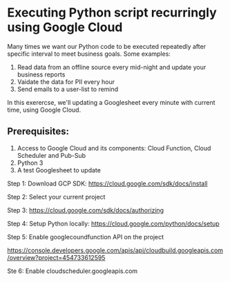 # Executing Python script recurringly using Google Cloud

Many times we want our Python code to be executed repeatedly after specific interval to meet business goals. Some examples:
1. Read data from an offline source every mid-night and update your business reports
2. Vaidate the data for PII every hour
3. Send emails to a user-list to remind

In this exerercse, we'll updating a Googlesheet every minute with current time, using Google Cloud.

## Prerequisites:
1. Access to Google Cloud and its components: Cloud Function, Cloud Scheduler and Pub-Sub
2. Python 3
3. A test Googlesheet to update



Step 1: Download GCP SDK: https://cloud.google.com/sdk/docs/install 

Step 2: Select your current project

Step 3: https://cloud.google.com/sdk/docs/authorizing

Step 4: Setup Python locally: https://cloud.google.com/python/docs/setup

Step 5: Enable googlecoundfunction API on the project

https://console.developers.google.com/apis/api/cloudbuild.googleapis.com/overview?project=454733612595

Ste 6: Enable cloudscheduler.googleapis.com 
